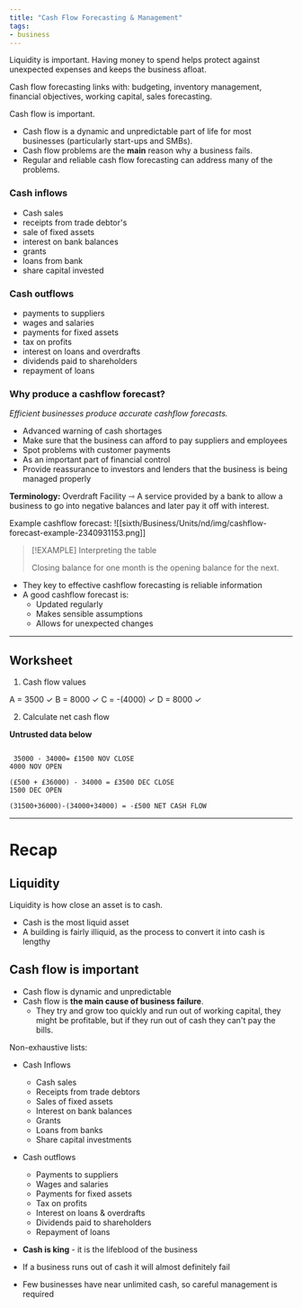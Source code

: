 ```yaml
---
title: "Cash Flow Forecasting & Management"
tags:
- business
---
```


Liquidity is important. Having money to spend helps protect against unexpected expenses and keeps the business afloat.

Cash flow forecasting links with: budgeting, inventory management, financial objectives, working capital, sales forecasting.

Cash flow is important.

- Cash flow is a dynamic and unpredictable part of life for most businesses (particularly start-ups and SMBs).
- Cash flow problems are the **main** reason why a business fails.
- Regular and reliable cash flow forecasting can address many of the problems.

### Cash inflows

- Cash sales
- receipts from trade debtor's
- sale of fixed assets
- interest on bank balances
- grants
- loans from bank
- share capital invested

### Cash outflows
- payments to suppliers
- wages and salaries
- payments for fixed assets
- tax on profits
- interest on loans and overdrafts
- dividends paid to shareholders
- repayment of loans

### Why produce a cashflow forecast?

*Efficient businesses produce accurate cashflow forecasts.*

- Advanced warning of cash shortages
- Make sure that the business can afford to pay suppliers and employees
- Spot problems with customer payments
- As an important part of financial control
- Provide reassurance to investors and lenders that the business is being managed properly

**Terminology:** Overdraft Facility ⇾ A service provided by a bank to allow a business to go into negative balances and later pay it off with interest.

Example cashflow forecast:
![[sixth/Business/Units/nd/img/cashflow-forecast-example-2340931153.png]]

> [!EXAMPLE] Interpreting the table
>
> Closing balance for one month is the opening balance for the next.

- They key to effective cashflow forecasting is reliable information
- A good cashflow forecast is:
	- Updated regularly
	- Makes sensible assumptions
	- Allows for unexpected changes

---
## Worksheet

1) Cash flow values

A = 3500 ✓
B = 8000 ✓
C = -(4000) ✓
D = 8000 ✓

2) Calculate net cash flow

**Untrusted data below**
```

 35000 - 34000= £1500 NOV CLOSE
4000 NOV OPEN

(£500 + £36000) - 34000 = £3500 DEC CLOSE
1500 DEC OPEN

(31500+36000)-(34000+34000) = -£500 NET CASH FLOW
```

---

# Recap

## Liquidity

Liquidity is how close an asset is to cash.

- Cash is the most liquid asset 
- A building is fairly illiquid, as the process to convert it into cash is lengthy

## Cash flow is important

- Cash flow is dynamic and unpredictable 
- Cash flow is **the main cause of business failure**. 
	- They try and grow too quickly and run out of  working capital, they might be profitable, but if they run out of cash they can't pay the bills.

Non-exhaustive lists:

- Cash Inflows
	- Cash sales
	- Receipts from trade debtors
	- Sales of fixed assets
	- Interest on bank balances
	- Grants
	- Loans from banks
	- Share capital investments
- Cash outflows
	- Payments to suppliers 
	- Wages and salaries
	- Payments for fixed assets
	- Tax on profits
	- Interest on loans & overdrafts
	- Dividends paid to shareholders
	- Repayment of loans

- **Cash is king** - it is the lifeblood of the business
- If a business runs out of cash it will almost definitely fail
- Few businesses have near unlimited cash, so careful management is required



‎‎